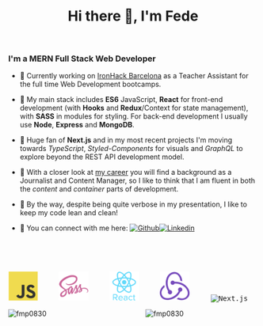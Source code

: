 <h1 align="center">Hi there 👋, I'm Fede</h1>

<br>

<h3 align="left">I'm a MERN Full Stack Web Developer</h3>

- 🔭 Currently working on [IronHack Barcelona](https://www.ironhack.com/en/barcelona) as a Teacher Assistant for the full time Web Development bootcamps.
  
- :star2: My main stack includes **ES6** JavaScript, **React** for front-end development (with **Hooks** and **Redux**/Context for state management), with **SASS** in modules for styling. For back-end development I usually use **Node**, **Express** and **MongoDB**.
  
- :rocket: Huge fan of **Next.js** and in my most recent projects I'm moving towards *TypeScript*, *Styled-Components* for visuals and *GraphQL* to explore beyond the REST API development model.
  
- :hear_no_evil: With a closer look at [my career](https://www.linkedin.com/in/fede-muniente/) you will find a background as a Journalist and Content Manager, so I like to think that I am fluent in both the *content* and *container* parts of development.
    
- :see_no_evil: By the way, despite being quite verbose in my presentation, I like to keep my code lean and clean!
  
- :speak_no_evil: You can connect with me here: [![Github](https://img.shields.io/badge/-Github-000?style=flat&logo=Github&logoColor=white)](https://github.com/fmp0830)[![Linkedin](https://img.shields.io/badge/-LinkedIn-blue?style=flat&logo=Linkedin&logoColor=white)](https://www.linkedin.com/in/fede-muniente/)

<br>
<br>
<br>
<pre align="left" width="100%"><img src="https://raw.githubusercontent.com/devicons/devicon/master/icons/javascript/javascript-original.svg" alt="JS" height="60px" />     <img src="https://raw.githubusercontent.com/devicons/devicon/master/icons/sass/sass-original.svg" alt="SASS" height="60px;"/>     <img src="https://raw.githubusercontent.com/devicons/devicon/master/icons/react/react-original-wordmark.svg" alt="React" height="60px;"/>     <img src="https://raw.githubusercontent.com/devicons/devicon/master/icons/redux/redux-original.svg" alt="Redux" height="60px;"/>     <img src="https://cdn.worldvectorlogo.com/logos/nextjs-3.svg" alt="Next.js" height="60px;"/>           <img src="https://raw.githubusercontent.com/devicons/devicon/master/icons/nodejs/nodejs-original-wordmark.svg" alt="Node" height="60px;" style="margin-left:20px"/>     <img src="https://raw.githubusercontent.com/devicons/devicon/master/icons/express/express-original-wordmark.svg" alt="Express" height="60px;" style="margin-left:20px"/>     <img src="https://raw.githubusercontent.com/devicons/devicon/master/icons/mongodb/mongodb-original-wordmark.svg" alt="MongoDB" height="60px;" style="margin-left:20px"/>     <img src="https://www.vectorlogo.zone/logos/graphql/graphql-icon.svg" alt="GraphQL" height="60px;" style="margin-left:20px"/>
</pre>


<p><img align="left" src="https://github-readme-stats.vercel.app/api/top-langs?username=fmp0830&show_icons=true&theme=dark&locale=en&layout=compact" alt="fmp0830" width="40%"/><img align="right" src="https://github-readme-stats.vercel.app/api?username=fmp0830&show_icons=true&theme=dark&locale=en" alt="fmp0830" width="45%"/></p><br>



<!--
**FMP0830/FMP0830** is a ✨ _special_ ✨ repository because its `README.md` (this file) appears on your GitHub profile.

Here are some ideas to get you started:

- 🔭 I’m currently working on ...
- 🌱 I’m currently learning ...
- 👯 I’m looking to collaborate on ...
- 🤔 I’m looking for help with ...
- 💬 Ask me about ...
- 📫 How to reach me: ...
- 😄 Pronouns: ...
- ⚡ Fun fact: ...
-->

